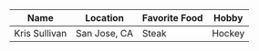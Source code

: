 Name | Location | Favorite Food | Hobby
-----|-----|-----|-----|
 Kris Sullivan | San Jose, CA | Steak | Hockey
